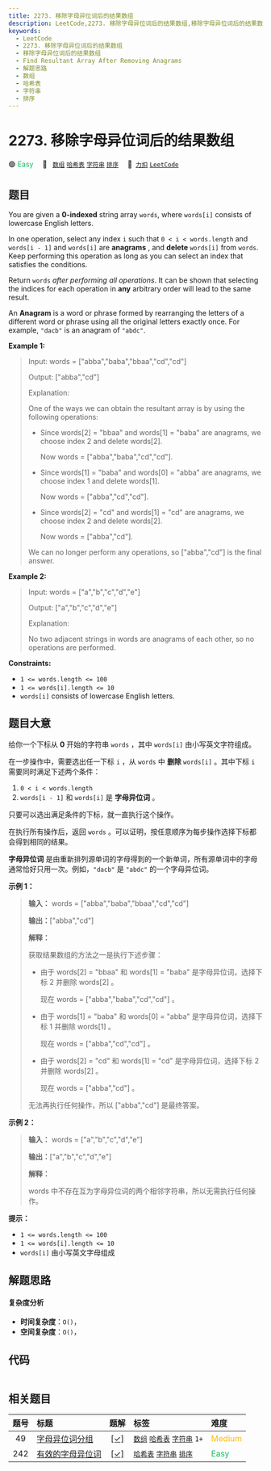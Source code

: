```yaml
---
title: 2273. 移除字母异位词后的结果数组
description: LeetCode,2273. 移除字母异位词后的结果数组,移除字母异位词后的结果数组,Find Resultant Array After Removing Anagrams,解题思路,数组,哈希表,字符串,排序
keywords:
  - LeetCode
  - 2273. 移除字母异位词后的结果数组
  - 移除字母异位词后的结果数组
  - Find Resultant Array After Removing Anagrams
  - 解题思路
  - 数组
  - 哈希表
  - 字符串
  - 排序
---
```


# 2273. 移除字母异位词后的结果数组

🟢 <font color=#15bd66>Easy</font>&emsp; 🔖&ensp; [`数组`](/tag/array.md) [`哈希表`](/tag/hash-table.md) [`字符串`](/tag/string.md) [`排序`](/tag/sorting.md)&emsp; 🔗&ensp;[`力扣`](https://leetcode.cn/problems/find-resultant-array-after-removing-anagrams) [`LeetCode`](https://leetcode.com/problems/find-resultant-array-after-removing-anagrams)

## 题目

You are given a **0-indexed** string array `words`, where `words[i]` consists
of lowercase English letters.

In one operation, select any index `i` such that `0 < i < words.length` and
`words[i - 1]` and `words[i]` are **anagrams** , and **delete** `words[i]`
from `words`. Keep performing this operation as long as you can select an
index that satisfies the conditions.

Return `words` _after performing all operations_. It can be shown that
selecting the indices for each operation in **any** arbitrary order will lead
to the same result.

An **Anagram** is a word or phrase formed by rearranging the letters of a
different word or phrase using all the original letters exactly once. For
example, `"dacb"` is an anagram of `"abdc"`.



**Example 1:**

> Input: words = ["abba","baba","bbaa","cd","cd"]
> 
> Output: ["abba","cd"]
> 
> Explanation:
> 
> One of the ways we can obtain the resultant array is by using the following operations:
> - Since words[2] = "bbaa" and words[1] = "baba" are anagrams, we choose index 2 and delete words[2].
> 
>   Now words = ["abba","baba","cd","cd"].
> - Since words[1] = "baba" and words[0] = "abba" are anagrams, we choose index 1 and delete words[1].
> 
>   Now words = ["abba","cd","cd"].
> - Since words[2] = "cd" and words[1] = "cd" are anagrams, we choose index 2 and delete words[2].
> 
>   Now words = ["abba","cd"].
> 
> We can no longer perform any operations, so ["abba","cd"] is the final answer.

**Example 2:**

> Input: words = ["a","b","c","d","e"]
> 
> Output: ["a","b","c","d","e"]
> 
> Explanation:
> 
> No two adjacent strings in words are anagrams of each other, so no operations are performed.



**Constraints:**

  * `1 <= words.length <= 100`
  * `1 <= words[i].length <= 10`
  * `words[i]` consists of lowercase English letters.


## 题目大意

给你一个下标从 **0** 开始的字符串 `words` ，其中 `words[i]` 由小写英文字符组成。

在一步操作中，需要选出任一下标 `i` ，从 `words` 中 **删除** `words[i]` 。其中下标 `i` 需要同时满足下述两个条件：

  1. `0 < i < words.length`
  2. `words[i - 1]` 和 `words[i]` 是 **字母异位词** 。

只要可以选出满足条件的下标，就一直执行这个操作。

在执行所有操作后，返回 `words` 。可以证明，按任意顺序为每步操作选择下标都会得到相同的结果。

**字母异位词** 是由重新排列源单词的字母得到的一个新单词，所有源单词中的字母通常恰好只用一次。例如，`"dacb"` 是 `"abdc"`
的一个字母异位词。



**示例 1：**

> 
> 
> 
> 
> 
> **输入：** words = ["abba","baba","bbaa","cd","cd"]
> 
> **输出：**["abba","cd"]
> 
> **解释：**
> 
> 获取结果数组的方法之一是执行下述步骤：
> - 由于 words[2] = "bbaa" 和 words[1] = "baba" 是字母异位词，选择下标 2 并删除 words[2] 。
> 
>   现在 words = ["abba","baba","cd","cd"] 。
> - 由于 words[1] = "baba" 和 words[0] = "abba" 是字母异位词，选择下标 1 并删除 words[1] 。
> 
>   现在 words = ["abba","cd","cd"] 。
> - 由于 words[2] = "cd" 和 words[1] = "cd" 是字母异位词，选择下标 2 并删除 words[2] 。
> 
>   现在 words = ["abba","cd"] 。
> 
> 无法再执行任何操作，所以 ["abba","cd"] 是最终答案。

**示例 2：**

> 
> 
> 
> 
> 
> **输入：** words = ["a","b","c","d","e"]
> 
> **输出：**["a","b","c","d","e"]
> 
> **解释：**
> 
> words 中不存在互为字母异位词的两个相邻字符串，所以无需执行任何操作。



**提示：**

  * `1 <= words.length <= 100`
  * `1 <= words[i].length <= 10`
  * `words[i]` 由小写英文字母组成


## 解题思路

#### 复杂度分析

- **时间复杂度**：`O()`，
- **空间复杂度**：`O()`，

## 代码

```javascript

```

## 相关题目

<!-- prettier-ignore -->
| 题号 | 标题 | 题解 | 标签 | 难度 |
| :------: | :------ | :------: | :------ | :------ |
| 49 | [字母异位词分组](https://leetcode.com/problems/group-anagrams) | [[✓]](/problem/0049.md) |  [`数组`](/tag/array.md) [`哈希表`](/tag/hash-table.md) [`字符串`](/tag/string.md) `1+` | <font color=#ffb800>Medium</font> |
| 242 | [有效的字母异位词](https://leetcode.com/problems/valid-anagram) | [[✓]](/problem/0242.md) |  [`哈希表`](/tag/hash-table.md) [`字符串`](/tag/string.md) [`排序`](/tag/sorting.md) | <font color=#15bd66>Easy</font> |